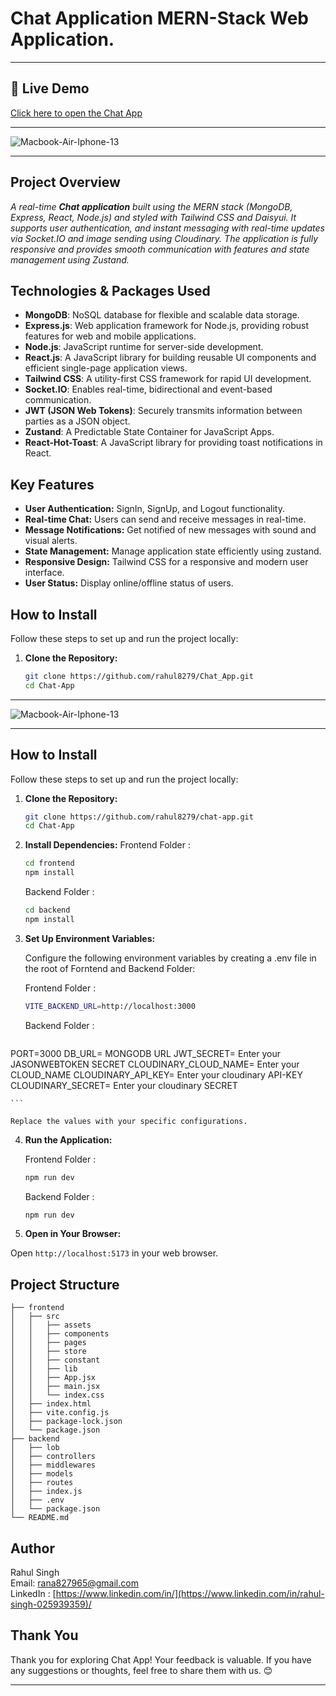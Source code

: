 # Chat Application MERN-Stack Web Application.


-------
## 🔗 Live Demo
<a href="https://chat-app-2tmo.onrender.com" target="_blank" rel="noopener noreferrer">
  Click here to open the Chat App
</a>


---  
![Macbook-Air-Iphone-13](../chat/frontend/public/s1.png)



---

## Project Overview

_A real-time **Chat application** built using the MERN stack (MongoDB, Express, React, Node.js) and styled with Tailwind CSS and Daisyui. It supports user authentication,  and instant messaging with real-time updates via Socket.IO and image sending using Cloudinary. The application is fully responsive and provides smooth communication with features  and state management using Zustand._

## Technologies & Packages Used

-   **MongoDB**: NoSQL database for flexible and scalable data storage.
-   **Express.js**: Web application framework for Node.js, providing robust features for web and mobile applications.
-   **Node.js**: JavaScript runtime for server-side development.
-   **React.js**: A JavaScript library for building reusable UI components and efficient single-page application views.
-   **Tailwind CSS**: A utility-first CSS framework for rapid UI development.
-   **Socket.IO**: Enables real-time, bidirectional and event-based communication.
-   **JWT (JSON Web Tokens)**: Securely transmits information between parties as a JSON object.
-   **Zustand**: A Predictable State Container for JavaScript Apps.
-   **React-Hot-Toast**: A JavaScript library for providing toast notifications in React.

## Key Features

-   **User Authentication:** SignIn, SignUp, and Logout functionality.
-   **Real-time Chat:** Users can send and receive messages in real-time.
-   **Message Notifications:** Get notified of new messages with sound and visual alerts.
-   **State Management:** Manage application state efficiently using zustand.
-   **Responsive Design:** Tailwind CSS for a responsive and modern user interface.
-   **User Status:** Display online/offline status of users. 

## How to Install

Follow these steps to set up and run the project locally:

1.  **Clone the Repository:**

    ```bash
    git clone https://github.com/rahul8279/Chat_App.git
    cd Chat-App
    ```

---


  
![Macbook-Air-Iphone-13](../chat/frontend/public/s3.png)



---




## How to Install

Follow these steps to set up and run the project locally:

1.  **Clone the Repository:**

    ```bash
    git clone https://github.com/rahul8279/chat-app.git
    cd Chat-App
    ```

2.  **Install Dependencies:**
    Frontend Folder :

    ```bash
    cd frontend
    npm install
    ```

    Backend Folder :

    ```bash
    cd backend
    npm install
    ```

3.  **Set Up Environment Variables:**

    Configure the following environment variables by creating a .env file in the root of Forntend and Backend Folder:

    Frontend Folder :

    ```bash
    VITE_BACKEND_URL=http://localhost:3000
    ```

    Backend Folder :

    ```bash
   PORT=3000
DB_URL= MONGODB URL
JWT_SECRET= Enter your JASONWEBTOKEN SECRET
CLOUDINARY_CLOUD_NAME= Enter your CLOUD_NAME
CLOUDINARY_API_KEY= Enter your cloudinary API-KEY
CLOUDINARY_SECRET= Enter your cloudinary SECRET

    ```

    Replace the values with your specific configurations.

4.  **Run the Application:**

    Frontend Folder :

    ```bash
    npm run dev
    ```

    Backend Folder :

    ```bash
    npm run dev
    ```

5.  **Open in Your Browser:**

Open `http://localhost:5173` in your web browser.

## Project Structure

    ├── frontend
    │   ├── src
    │   │   ├── assets
    │   │   ├── components
    │   │   ├── pages
    │   │   ├── store
    │   │   ├── constant
    │   │   ├── lib
    │   │   ├── App.jsx
    │   │   ├── main.jsx
    │   │   └── index.css
    │   ├── index.html
    │   ├── vite.config.js
    │   ├── package-lock.json
    │   └── package.json
    ├── backend
    │   ├── lob
    │   ├── controllers
    │   ├── middlewares
    │   ├── models
    │   ├── routes
    │   ├── index.js
    │   ├── .env
    │   └── package.json
    └── README.md

## Author

Rahul Singh \
Email: rana827965@gmail.com \
LinkedIn : [https://www.linkedin.com/in/](https://www.linkedin.com/in/rahul-singh-025939359)/







## Thank You

Thank you for exploring Chat App! Your feedback is valuable. If you have any suggestions or thoughts, feel free to share them with us. 😊

---
